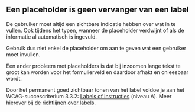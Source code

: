 ## Een placeholder is geen vervanger van een label

De gebruiker moet altijd een zichtbare indicatie hebben over wat in te vullen. Ook tijdens het typen, wanneer de placeholder verdwijnt of als de informatie al automatisch is ingevuld.

Gebruik dus niet enkel de placeholder om aan te geven wat een gebruiker moet invullen.

Een ander probleem met placeholders is dat bij inzoomen lange tekst te groot kan worden voor het formulierveld en daardoor afhakt en onleesbaar wordt.

Door het permanent goed zichtbaar tonen van het label voldoe je aan het WCAG-succescriterium 3.3.2: [Labels of instructies](https://www.w3.org/WAI/WCAG21/Understanding/labels-or-instructions) (niveau A). Meer hierover bij de [richtlijnen over labels](/richtlijnen/formulieren/alle-richtlijnen/links).
